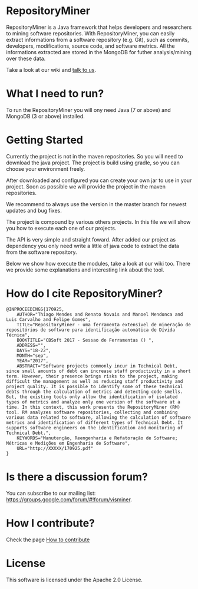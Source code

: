 # RepositoryMiner

RepositoryMiner is a Java framework that helps developers and researchers to mining software repositories. With RepositoryMiner, you can easily extract informations from a software repository (e.g. Git), such as commits, developers, modifications, source code, and software metrics. All the informations extracted are stored in the MongoDB for futher analysis/mining over these data.

Take a look at our wiki and [talk to us](https://groups.google.com/forum/#!forum/visminer).

# What I need to run?

To run the RepositoryMiner you will ony need Java (7 or above) and MongoDB (3 or above) installed.

# Getting Started

Currently the project is not in the maven repositories. So you will need to download the java project. The project is build  using gradle, so you can choose your environment freely.

After downloaded and configured you can create your own jar to use in your project. Soon as possible we will provide the project in the maven repositories.

We recommend to always use the version in the master branch for newest updates and bug fixes.

The project is compound by various others projects. In this file we will show you how to execute each one of our projects. 

The API is very simple and straight foward. After added our project as dependency you only need write a little  of java code to extract the data from the software repository. 

Below we show how execute the modules, take a  look at our wiki too. There we provide some explanations and interesting link about the tool.

# How do I cite RepositoryMiner?
```
@INPROCEEDINGS{170925,
    AUTHOR="Thiago Mendes and Renato Novais and Manoel Mendonca and Luis Carvalho and Felipe Gomes",
    TITLE="RepositoryMiner - uma ferramenta extensível de mineração de repositórios de software para identificação automática de Dívida Técnica",
    BOOKTITLE="CBSoft 2017 - Sessao de Ferramentas () ",
    ADDRESS="",
    DAYS="18-22",
    MONTH="sep",
    YEAR="2017",
    ABSTRACT="Software projects commonly incur in Technical Debt, since small amounts of debt can increase staff productivity in a short term. However, their presence brings risks to the project, making difficult the management as well as reducing staff productivity and project quality. It is possible to identify some of these technical debts through the calculation of metrics and detecting code smells. But, the existing tools only allow the identification of isolated types of metrics and analyze only one version of the software at a time. In this context, this work presents the RepositoryMiner (RM) tool. RM analyzes software repositories, collecting and combining various data related to software, allowing the calculation of software metrics and identification of different types of Technical Debt. It supports software engineers on the identification and monitoring of Technical Debt.",
    KEYWORDS="Manutenção, Reengenharia e Refatoração de Software; Métricas e Medições em Engenharia de Software", 
    URL="http://XXXXX/170925.pdf"
} 
```

# Is there a discussion forum?

You can subscribe to our mailing list: https://groups.google.com/forum/#!forum/visminer.

# How I contribute?

Check the page [How to contribute](https://github.com/visminer/RepositoryMiner/wiki/How-to-contribute)

# License

This software is licensed under the Apache 2.0 License.
